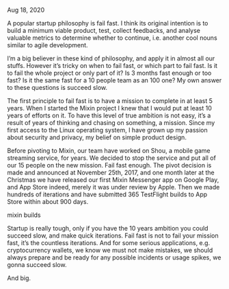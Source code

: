 Aug 18, 2020

A popular startup philosophy is fail fast. I think its original intention is to build a minimum viable product, test, collect feedbacks, and analyse valuable metrics to determine whether to continue, i.e. another cool nouns similar to agile development.

I’m a big believer in these kind of philosophy, and apply it in almost all our stuffs. However it’s tricky on when to fail fast, or which part to fail fast. Is it to fail the whole project or only part of it? Is 3 months fast enough or too fast? Is it the same fast for a 10 people team as an 100 one? My own answer to these questions is succeed slow.

The first principle to fail fast is to have a mission to complete in at least 5 years. When I started the Mixin project I knew that I would put at least 10 years of efforts on it. To have this level of true ambition is not easy, it’s a result of years of thinking and chasing on something, a mission. Since my first access to the Linux operating system, I have grown up my passion about security and privacy, my belief on simple product design.

Before pivoting to Mixin, our team have worked on Shou, a mobile game streaming service, for years. We decided to stop the service and put all of our 15 people on the new mission. Fail fast enough. The pivot decision is made and announced at November 25th, 2017, and one month later at the Christmas we have released our first Mixin Messenger app on Google Play, and App Store indeed, merely it was under review by Apple. Then we made hundreds of iterations and have submitted 365 TestFlight builds to App Store within about 900 days.

mixin builds

Startup is really tough, only if you have the 10 years ambition you could succeed slow, and make quick iterations. Fail fast is not to fail your mission fast, it’s the countless iterations. And for some serious applications, e.g. cryptocurrency wallets, we know we must not make mistakes, we should always prepare and be ready for any possible incidents or usage spikes, we gonna succeed slow.

And big.
